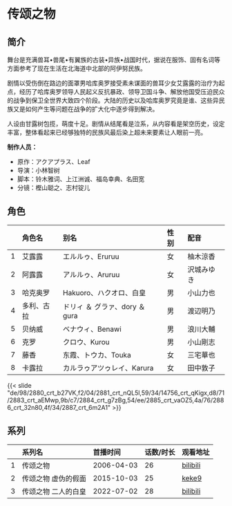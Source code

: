 # 传颂之物


## 简介

舞台是充满兽耳•兽尾•有翼族的古装•异族•战国时代，据说在服饰、固有名词等方面参考了现在生活在北海道中北部的阿伊努民族。

剧情以受伤倒在路边的面罩男哈库奥罗接受素未谋面的兽耳少女艾露露的治疗为起点，经历了哈库奥罗领导人民起义反抗暴政、领导卫国斗争、解放他国受压迫民众的战争到保卫全世界大致四个阶段。大陆的历史以及哈库奥罗究竟是谁、这些异民族又是如何产生等问题在战争的扩大化中逐步得到解决。

人设由甘露树包揽，萌度十足。剧情从结尾看是泣系，从内容看是架空历史，设定丰富，整体看起来已经够独特的民族风最后染上超未来要素让人眼前一亮。

**制作人员：**
- 原作：アクアプラス、Leaf
- 导演：小林智树
- 脚本：铃木雅词、上江洲诚、福岛幸典、名田宽
- 分镜：樫山聪之、志村锭儿

## 角色

|     |   角色名   |   别名  | 性别 |  配音  |
|:--- |:------  |:----      |:---  |:--   |
| 1 | 艾露露 | エルルゥ、Eruruu | 女 | 柚木涼香 |
| 2 | 阿露露 | アルルゥ、Aruruu | 女 | 沢城みゆき |
| 3 | 哈克奥罗 | Hakuoro、ハクオロ、白皇 | 男 | 小山力也 |
| 4 | 多利、古拉 | ドリィ ＆ グラァ、dory ＆ gura | 男 | 渡辺明乃 |
| 5 | 贝纳威 | ベナウィ、Benawi | 男 | 浪川大輔 |
| 6 | 克罗 | クロウ、Kurou | 男 | 小山剛志 |
| 7 | 藤香 | 东霞、トウカ、Touka | 女 | 三宅華也 |
| 8 | 卡露拉 | カルラゥアツゥレイ、Karura | 女 | 田中敦子 |

{{< slide "de/98/2880_crt_b27VK,f2/04/2881_crt_nQL5l,59/34/14756_crt_qKigx,d8/71/2883_crt_aEMwp,9b/c7/2884_crt_g7zBg,54/ee/2885_crt_vaOZ5,4a/76/2886_crt_32n80,4f/34/2887_crt_6m2A1" >}}

## 系列

|     | 系列名        | 首播时间       | 话数/时长 | 观看地址                                                      |
| :-- | :--------- | :--------- | :---- | :-------------------------------------------------------- |
| 1   | 传颂之物       | 2006-04-03 | 26    | [bilibili](https://www.bilibili.com/bangumi/play/ss1388)  |
| 2   | 传颂之物 虚伪的假面 | 2015-10-03 | 25    | [keke9](https://www.keke9.app/play/22155-4-163719.html)   |
| 3   | 传颂之物 二人的白皇 | 2022-07-02 | 28    | [bilibili](https://www.bilibili.com/bangumi/play/ss42104) |



